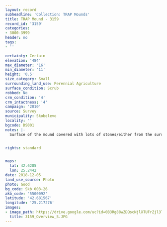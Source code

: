 ```yaml
---
layout: record
subheadline: 'Collection: TRAP Mounds'
title: TRAP Mound - 3159
record_id: '3159'
categories:
- 3000-3999
header: no
tags:
- ''

certainty: Certain
elevation: '484'
max_diameter: '16'
min_diameter: '11'
height: '0.5'
size_category: Small
surrounding_land_use: Perennial Agriculture
surface_condition: Scrub
robbed: No
crm_condition: '4'
crm_intactness: '4'
campaign: '2010'
source: Survey
municipality: Skobelevo
locality: ''
bgcode: DS001
notes: |-
  Surface of the mound covered with lots of stones/either from the surrounding pasture or from the mound.


rights: standard


maps:
  lat: 42.6285
  lon: 25.2442
date: 2018-12-05
land_use_source: Photo
photo: Good
bg_code: Skb 003-26
akb_code: '5500092'
latitude: '42.681567'
longitude: '25.217276'
images:
- image_path: https://drive.google.com/uc?id=0B3Rg88wZDQscNjlXTUFrZjl3T0U
  title: 3159_Overview_S.JPG
---
```

